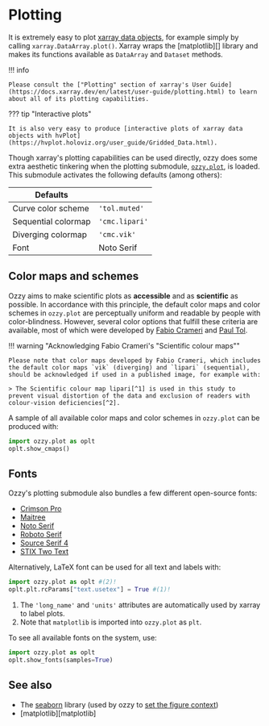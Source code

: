 # Plotting

It is extremely easy to plot [xarray data objects](key-concepts.md#data-objects), for example simply by calling `xarray.DataArray.plot()`. Xarray wraps the [matplotlib][] library and makes its functions available as `DataArray` and `Dataset` methods.

!!! info

    Please consult the ["Plotting" section of xarray's User Guide](https://docs.xarray.dev/en/latest/user-guide/plotting.html) to learn about all of its plotting capabilities.

??? tip "Interactive plots"

    It is also very easy to produce [interactive plots of xarray data objects with hvPlot](https://hvplot.holoviz.org/user_guide/Gridded_Data.html).

Though xarray's plotting capabilities can be used directly, ozzy does some extra aesthetic tinkering when the plotting submodule, [`ozzy.plot`](../reference/plot.md), is loaded. This submodule activates the following defaults (among others):

| Defaults | | 
|------|----|
| Curve color scheme | `'tol.muted'`  |   
| Sequential colormap |  `'cmc.lipari'`  |  
| Diverging colormap |  `'cmc.vik'`   |  
| Font |  Noto Serif  |  


<!-- TODO: examples of lines, scatter, imshow, pcolormesh, etc. -->

<!-- TODO: examples of movie and interactive movie with hvplot -->


## Color maps and schemes

Ozzy aims to make scientific plots as **accessible** and as **scientific** as possible. In accordance with this principle, the default color maps and color schemes in `ozzy.plot` are perceptually uniform and readable by people with color-blindness. However, several color options that fulfill these criteria are available, most of which were developed by [Fabio Crameri](https://www.fabiocrameri.ch/colourmaps/) and [Paul Tol](https://personal.sron.nl/~pault/).

!!! warning "Acknowledging Fabio Crameri's "Scientific colour maps""

    Please note that color maps developed by Fabio Crameri, which includes the default color maps `vik` (diverging) and `lipari` (sequential), should be acknowledged if used in a published image, for example with:

    > The Scientific colour map lipari[^1] is used in this study to prevent visual distortion of the data and exclusion of readers with colour-vision deficiencies[^2].

[^1]: F. Crameri, "Scientific colour maps". Zenodo, Oct. 05, 2023. [doi: 10.5281/zenodo.8409685](http://doi.org/10.5281/zenodo.8409685).

[^2]: F. Crameri, G.E. Shephard, and P.J. Heron, "The misuse of colour in science communication". Nat. Commun. **11**, 5444 (2020). [doi: 10.1038/s41467-020-19160-7](https://doi.org/10.1038/s41467-020-19160-7). 


A sample of all available color maps and color schemes in `ozzy.plot` can be produced with:

```python
import ozzy.plot as oplt
oplt.show_cmaps()
```

## Fonts

Ozzy's plotting submodule also bundles a few different open-source fonts:

* [Crimson Pro](https://fonts.google.com/specimen/Crimson+Pro)
* [Maitree](https://fonts.google.com/specimen/Maitree?query=maitree)
* [Noto Serif](https://fonts.google.com/noto/specimen/Noto+Serif?query=noto+serif)
* [Roboto Serif](https://fonts.google.com/specimen/Roboto+Serif?query=roboto+serif) 
* [Source Serif 4](https://fonts.google.com/specimen/Source+Serif+4?query=source+serif) 
* [STIX Two Text](https://fonts.google.com/specimen/STIX+Two+Text?query=stix+two+text)

Alternatively, LaTeX font can be used for all text and labels with:

```python
import ozzy.plot as oplt #(2)!
oplt.plt.rcParams["text.usetex"] = True #(1)!
```

1.  The `'long_name'` and `'units'` attributes are automatically used by xarray to label plots.
2.  Note that `matplotlib` is imported into `ozzy.plot` as `plt`.

To see all available fonts on the system, use:

```python
import ozzy.plot as oplt
oplt.show_fonts(samples=True)
```

## See also

* The [seaborn](https://seaborn.pydata.org/index.html) library (used by ozzy to [set the figure context](https://seaborn.pydata.org/generated/seaborn.set_context.html))
* [matplotlib][matplotlib]



<!-- import ozzy.plot as oplt

oplt.show_cmaps(libraries=["tol", "cmc"], categories=["sequential", "qualitative"]) -->

<!-- # Plot with ozzy fonts
fonts = oplt.ozzy_fonts
nfonts = len(fonts)

axs = []
for i, font in enumerate(fonts):

    plt.rcParams["font.family"] = font
    fig, axtmp = plt.subplots()
    axs.append(axtmp)
    
    ds['np'].plot(x='t_offs_m', ax=axs[i])
    plt.ylim((0.97, 1.05))
    plt.xlim((0.0, 10.5))
    plt.grid()
    plt.title(r'Plasma density profile - ' + font)

    fig.set_figheight(2) -->

